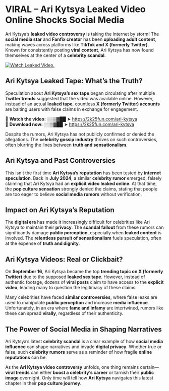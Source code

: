 # VIRAL – Ari Kytsya Leaked Video Online Shocks Social Media 

Ari Kytsya’s **leaked video controversy** is taking the internet by storm! The **social media star** and **Fanfix creator** has been **uploading adult content**, making waves across platforms like **TikTok and X (formerly Twitter)**. Known for consistently posting **viral content**, Ari Kytsya has now found themselves at the center of a **celebrity scandal**.  

[![Watch Leaked Video.](https://miro.medium.com/v2/resize:fit:828/format:webp/1*cilzJN44JGOrTw9NJCrNHA.gif "Watch Leaked Video")](https://2k25fun.com/ari-kytsya)

## **Ari Kytsya Leaked Tape: What’s the Truth?**  
Speculation about **Ari Kytsya’s sex tape** began circulating after multiple **Twitter trends** suggested that the video was available online. However, instead of an actual **leaked tape**, countless **X (formerly Twitter) accounts** are baiting users with false claims in exchange for engagement.  

🔹 **Watch the video:** ░░▒▓██ ➤ https://2k25fun.com/ari-kytsya  
🔹 **Download now:** ░░▒▓██ ➤ https://2k25fun.com/ari-kytsya  

Despite the rumors, Ari Kytsya has not publicly confirmed or denied the allegations. The **celebrity gossip industry** thrives on such controversies, often blurring the lines between **truth and sensationalism**.  

## **Ari Kytsya and Past Controversies**  
This isn’t the first time **Ari Kytsya’s reputation** has been tested by **internet speculation**. Back in **July 2024**, a similar **celebrity rumor** emerged, falsely claiming that Ari Kytsya had an **explicit video leaked online**. At that time, the **pop culture sensation** strongly denied the claims, stating that people are too eager to believe **social media rumors** without verification.  

## **Impact on Ari Kytsya’s Reputation**  
The **digital era** has made it increasingly difficult for celebrities like Ari Kytsya to maintain their **privacy**. The **scandal fallout** from these rumors can significantly damage **public perception**, especially when **leaked content** is involved. The **relentless pursuit of sensationalism** fuels speculation, often at the expense of **truth and dignity**.  

## **Ari Kytsya Videos: Real or Clickbait?**  
On **September 16**, Ari Kytsya became the top **trending topic on X (formerly Twitter)** due to the supposed **leaked sex tape**. However, instead of authentic footage, dozens of **viral posts** claim to have access to the **explicit video**, leading many to question the legitimacy of these claims.  

Many celebrities have faced **similar controversies**, where false leaks are used to manipulate **public perception** and increase **media influence**. Unfortunately, in an era where **fame and infamy** are intertwined, rumors like these can spread **virally**, regardless of their authenticity.  

## **The Power of Social Media in Shaping Narratives**  
Ari Kytsya’s latest **celebrity scandal** is a clear example of how **social media influence** can shape narratives and invade **digital privacy**. Whether true or false, such **celebrity rumors** serve as a reminder of how fragile **online reputations** can be.  

As the **Ari Kytsya video controversy** unfolds, one thing remains certain—**viral trends** can either **boost a celebrity’s career** or tarnish their **public image** overnight. Only time will tell how **Ari Kytsya** navigates this latest chapter in their **pop culture journey**. 